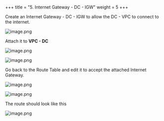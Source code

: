 +++
title = "5. Internet Gateway - DC - IGW"
weight = 5
+++


Create an Internet Gateway - DC - IGW to allow the DC - VPC to connect to the internet.


![image.png](/images/004-iv-setup-vpc-dc-resources/18-298182-image.png)


Attach it to **VPC - DC**


![image.png](/images/004-iv-setup-vpc-dc-resources/18-136393-image.png)


![image.png](/images/004-iv-setup-vpc-dc-resources/18-823029-image.png)


Go back to the Route Table and edit it to accept the attached Internet Gateway.


![image.png](/images/004-iv-setup-vpc-dc-resources/18-742050-image.png)


![image.png](/images/004-iv-setup-vpc-dc-resources/18-194560-image.png)


The route should look like this


![image.png](/images/004-iv-setup-vpc-dc-resources/18-716708-image.png)


